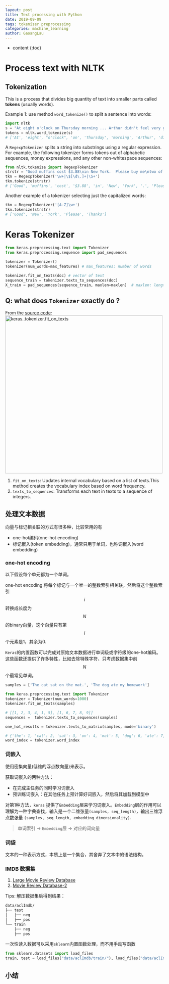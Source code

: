 ```yaml
---
layout: post
title: Text processing with Python
date: 2019-09-09
tags: tokenizer preprocessing
categories: machine_learning
author: GaoangLau
---
```

* content
{:toc}


# Process text with NLTK
## Tokenization



This is a process that divides big quantity of text into smaller parts called **tokens** (usually words).

Example 1: use method `word_tokenize()` to split a sentence into words:
```python
import nltk
s = "At eight o'clock on Thursday morning ... Arthur didn't feel very good."
tokens = nltk.word_tokenize(s)
# ['At', 'eight', "o'clock", 'on', 'Thursday', 'morning', 'Arthur', 'did', "n't", 'feel', 'very', 'good', '.']
```


A `RegexpTokenizer` splits a string into substrings using a regular expression. For example, the following tokenizer forms tokens out of alphabetic sequences, money expressions, and any other non-whitespace sequences:

```python
from nltk.tokenize import RegexpTokenizer
strstr = "Good muffins cost $3.88\nin New York.  Please buy me\ntwo of them.\n\nThanks."
tkn = RegexpTokenizer('\w+|\$[\d\.]+|\S+')
tkn.tokenize(strstr)
# ['Good', 'muffins', 'cost', '$3.88', 'in', 'New', 'York', '.', 'Please', 'buy', 'me', 'two', 'of', 'them', '.', 'Thanks', '.']
```

Another example of a tokenizer selecting just the capitalized words:
```python
tkn = RegexpTokenizer('[A-Z]\w+')
tkn.tokenize(strstr)
# ['Good', 'New', 'York', 'Please', 'Thanks']
```


# Keras Tokenizer 
```python
from keras.preprocessing.text import Tokenizer 
from keras.preprocessing.sequence import pad_sequences

tokenizer = Tokenizer()
Tokenizer(num_words=max_features) # max_features: number of words 

tokenizer.fit_on_texts(doc) # vector of text 
sequence_train = tokenizer.texts_to_sequences(doc)
X_train = pad_sequences(sequence_train, maxlen=maxlen)  # maxlen: length of word vectors
```

## Q: what does `Tokenizer` exactly do ?
From the [source code](https://github.com/keras-team/keras-preprocessing/blob/master/keras_preprocessing/text.py#L199):
<img class='center' src="https://bit.ly/2zbovWe"  alt="keras..tokenizer.fit_on_texts" width="500">

1. `fit_on_texts`: Updates internal vocabulary based on a list of texts.This method creates the vocabulary index based on word frequency. 
2. `texts_to_sequences`: Transforms each text in texts to a sequence of integers.





## 处理文本数据

向量与标记相关联的方式有很多种，比较常用的有
* one-hot编码(one-hot encoding)
* 标记嵌入(token embedding)，通常只用于单词，也称词嵌入(word embedding)

### one-hot encoding
以下假设每个单元都为一个单词。 

one-hot encoding 将每个标记与一个唯一的整数索引相关联，然后将这个整数索引$$i$$转换成长度为$$N$$的binary向量，这个向量只有第$$i$$个元素是1，其余为0. 

`Keras`的内置函数可以完成对原始文本数据进行单词级或字符级的one-hot编码。这些函数还提供了许多特性，比如去除特殊字符、只考虑数据集中前$$N$$个最常见单词。 

```python
samples = ['The cat sat on the mat.', 'The dog ate my homework']

from keras.preprocessing.text import Tokenizer
tokenizer = Tokenizer(num_words=1000)
tokenizer.fit_on_texts(samples)

# [[1, 2, 3, 4, 1, 5], [1, 6, 7, 8, 9]] 
sequences =  tokenizer.texts_to_sequences(samples)

one_hot_results = tokenizer.texts_to_matrix(samples, mode='binary')

# {'the': 1, 'cat': 2, 'sat': 3, 'on': 4, 'mat': 5, 'dog': 6, 'ate': 7, 'my': 8, 'homework': 9}
word_index = tokenizer.word_index
```

### 词嵌入

使用密集向量(低维的浮点数向量)来表示。

获取词嵌入的两种方法：

* 在完成主任务的同时学习词嵌入
* 预训练词嵌入：在其他任务上预计算好词嵌入，然后将其加载到模型中



对第1种方法，`keras` 提供了`Embedding`层来学习词嵌入。`Embedding`层的作用可以理解为一种字典查找，输入是一个二维张量`(samples, seq_length)`，输出三维浮点数张量 `(samples, seq_length, embedding_dimensionality)`.

> 单词索引  -> `Embedding`层 -> 对应的词向量

### 词袋

文本的一种表示方式，本质上是一个集合，其舍弃了文本中的语法结构。





### IMDB 数据集

1. [Large Movie Review Database](http://ai.stanford.edu/~amaas/data/sentiment/)
2. [Movie Review Database-2](http://mng.bz/0tIo)

Tips: 解压数据集后得到结果：

```bash
data/aclImdb/
├── test
│   ├── neg
│   ├── pos
└── train
    ├── neg
    ├── pos
```



一次性读入数据可以采用`sklearn`内置函数处理，而不用手动写函数 

```python
from sklearn.datasets import load_files
train, test = load_files("data/aclImdb/train/"), load_files("data/aclImdb/test/")
```



## 小结

